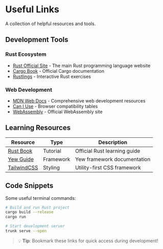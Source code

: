 # Useful Links

A collection of helpful resources and tools.

## Development Tools

### Rust Ecosystem
- [Rust Official Site](https://rust-lang.org) - The main Rust programming language website
- [Cargo Book](https://doc.rust-lang.org/cargo/) - Official Cargo documentation
- [Rustlings](https://rustlings.cool/) - Interactive Rust exercises

### Web Development
- [MDN Web Docs](https://developer.mozilla.org/) - Comprehensive web development resources
- [Can I Use](https://caniuse.com/) - Browser compatibility tables
- [WebAssembly](https://webassembly.org/) - Official WebAssembly site

## Learning Resources

| Resource | Type | Description |
|----------|------|-------------|
| [Rust Book](https://doc.rust-lang.org/book/) | Tutorial | Official Rust learning guide |
| [Yew Guide](https://yew.rs/docs/getting-started/introduction) | Framework | Yew framework documentation |
| [TailwindCSS](https://tailwindcss.com/docs) | Styling | Utility-first CSS framework |

## Code Snippets

Some useful terminal commands:

```bash
# Build and run Rust project
cargo build --release
cargo run

# Start development server
trunk serve --open
```

> 💡 **Tip**: Bookmark these links for quick access during development!